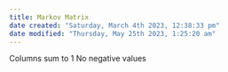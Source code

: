 ```yaml
---
title: Markov Matrix
date created: "Saturday, March 4th 2023, 12:38:33 pm"
date modified: "Thursday, May 25th 2023, 1:25:20 am"
---
```


Columns sum to 1
No negative values
